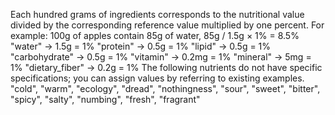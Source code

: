 Each hundred grams of ingredients corresponds to the nutritional value divided by the corresponding reference value multiplied by one percent.
For example: 100g of apples contain 85g of water, 85g / 1.5g × 1% = 8.5%
"water" -> 1.5g = 1%
"protein" -> 0.5g = 1%
"lipid" -> 0.5g = 1%
"carbohydrate" -> 0.5g = 1%
"vitamin" -> 0.2mg = 1%
"mineral" -> 5mg = 1%
"dietary_fiber" -> 0.2g = 1%
The following nutrients do not have specific specifications; you can assign values by referring to existing examples.
"cold", "warm", "ecology", "dread", "nothingness", "sour", "sweet", "bitter", "spicy", "salty", "numbing", "fresh", "fragrant"
